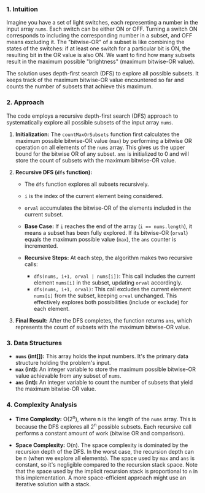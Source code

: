 ### 1. Intuition

Imagine you have a set of light switches, each representing a number in the input array `nums`.  Each switch can be either ON or OFF.  Turning a switch ON corresponds to including the corresponding number in a subset, and OFF means excluding it. The "bitwise-OR" of a subset is like combining the states of the switches: if at least one switch for a particular bit is ON, the resulting bit in the OR value is also ON.  We want to find how many subsets result in the maximum possible "brightness" (maximum bitwise-OR value).

The solution uses depth-first search (DFS) to explore all possible subsets.  It keeps track of the maximum bitwise-OR value encountered so far and counts the number of subsets that achieve this maximum.

### 2. Approach

The code employs a recursive depth-first search (DFS) approach to systematically explore all possible subsets of the input array `nums`.

1. **Initialization:**  The `countMaxOrSubsets` function first calculates the maximum possible bitwise-OR value (`max`) by performing a bitwise OR operation on all elements of the `nums` array. This gives us the upper bound for the bitwise OR of any subset.  `ans` is initialized to 0 and will store the count of subsets with the maximum bitwise-OR value.

2. **Recursive DFS (`dfs` function):**
   - The `dfs` function explores all subsets recursively.
   - `i` is the index of the current element being considered.
   - `orval` accumulates the bitwise-OR of the elements included in the current subset.
   - **Base Case:** If `i` reaches the end of the array (`i == nums.length`), it means a subset has been fully explored.  If its bitwise-OR (`orval`) equals the maximum possible value (`max`), the `ans` counter is incremented.

   - **Recursive Steps:**  At each step, the algorithm makes two recursive calls:
     - `dfs(nums, i+1, orval | nums[i])`: This call includes the current element `nums[i]` in the subset, updating `orval` accordingly.
     - `dfs(nums, i+1, orval)`: This call excludes the current element `nums[i]` from the subset, keeping `orval` unchanged. This effectively explores both possibilities (include or exclude) for each element.

3. **Final Result:** After the DFS completes, the function returns `ans`, which represents the count of subsets with the maximum bitwise-OR value.


### 3. Data Structures

- **`nums` (int[]):** This array holds the input numbers.  It's the primary data structure holding the problem's input.
- **`max` (int):** An integer variable to store the maximum possible bitwise-OR value achievable from any subset of `nums`.
- **`ans` (int):** An integer variable to count the number of subsets that yield the maximum bitwise-OR value.


### 4. Complexity Analysis

- **Time Complexity:** O(2<sup>n</sup>), where n is the length of the `nums` array. This is because the DFS explores all 2<sup>n</sup> possible subsets.  Each recursive call performs a constant amount of work (bitwise OR and comparison).

- **Space Complexity:** O(n). The space complexity is dominated by the recursion depth of the DFS. In the worst case, the recursion depth can be n (when we explore all elements).  The space used by `max` and `ans` is constant, so it's negligible compared to the recursion stack space.  Note that the space used by the implicit recursion stack is proportional to `n` in this implementation.  A more space-efficient approach might use an iterative solution with a stack.
